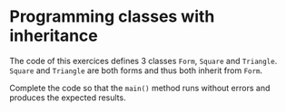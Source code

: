 # Programming classes with inheritance

The code of this exercices defines 3 classes `Form`, `Square` and `Triangle`.
`Square` and `Triangle` are both forms and thus both inherit from `Form`.

Complete the code so that the `main()` method runs without errors and produces 
the expected results.